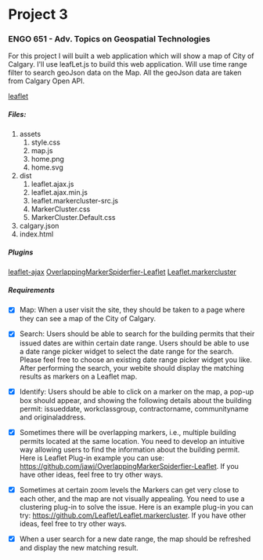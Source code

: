 # Project 3

### ENGO 651 - Adv. Topics on Geospatial Technologies


For this project I will built a web application which will show a map of City of Calgary. I'll use leafLet.js to build this web application. Will use time range filter to search geoJson data on the Map. All the geoJson data are taken from Calgary Open API.

[leaflet](https://leafletjs.com/download.html)

##### Files:
 1. assets
    1. style.css
    2. map.js
    3. home.png
    4. home.svg
2. dist
    1. leaflet.ajax.js
    2. leaflet.ajax.min.js
    3. leaflet.markercluster-src.js
    4. MarkerCluster.css
    5. MarkerCluster.Default.css
3. calgary.json
4. index.html

##### Plugins

[leaflet-ajax](https://github.com/calvinmetcalf/leaflet-ajax)
[OverlappingMarkerSpiderfier-Leaflet](https://github.com/jawj/OverlappingMarkerSpiderfier-Leaflet)
[Leaflet.markercluster](https://github.com/Leaflet/Leaflet.markercluster)

##### Requirements

- [x] Map: When a user visit the site, they should be taken to a page where they can see a map of the City of Calgary.
- [x] Search: Users should be able to search for the building permits that their issued dates are within certain date range. Users should be able to use a date range picker widget to select the date range for the search. Please feel free to choose an existing date range picker widget you like. After performing the search, your webite should display the matching results as markers on a Leaflet map.
- [x] Identify: Users should be able to click on a marker on the map, a pop-up box should appear, and showing the following details about the building permit: issueddate, workclassgroup, contractorname, communityname and originaladdress.
- [x] Sometimes there will be overlapping markers, i.e., multiple building permits located at the same location. You need to develop an intuitive way allowing users to find the information about the building permit. Here is Leaflet Plug-in example you can use: https://github.com/jawj/OverlappingMarkerSpiderfier-Leaflet. If you have other ideas, feel free to try other ways.
- [x] Sometimes at certain zoom levels the Markers can get very close to each other, and the map are not visually appealing. You need to use a clustering plug-in to solve the issue. Here is an example plug-in you can try: https://github.com/Leaflet/Leaflet.markercluster. If you have other ideas, feel free to try other ways.
- [x] When a user search for a new date range, the map should be refreshed and display the new matching result.

